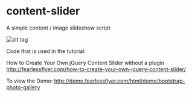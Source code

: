 # content-slider
A simple content / image slideshow script

![alt tag](http://cdn.fearlessflyer.com/main/wp-content/uploads/2010/08/content-slider.gif)

Code that is used in the tutorial:

How to Create Your Own jQuery Content Slider without a plugin
http://fearlessflyer.com/how-to-create-your-own-jquery-content-slider/

To view the Demo:
http://demo.fearlessflyer.com/html/demo/bootstrap-photo-gallery
